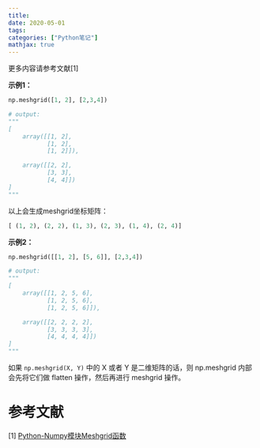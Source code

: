 ```yaml
---
title: 
date: 2020-05-01
tags:
categories: ["Python笔记"]
mathjax: true
---
```

<!-- more -->

更多内容请参考文献[1]

**示例1：**
```python
np.meshgrid([1, 2], [2,3,4])

# output:
"""
[
    array([[1, 2],
           [1, 2],
           [1, 2]]), 

    array([[2, 2],
           [3, 3],
           [4, 4]])
]
"""
```

以上会生成meshgrid坐标矩阵：
```python
[ (1, 2), (2, 2), (1, 3), (2, 3), (1, 4), (2, 4)]
```

**示例2：**
```python
np.meshgrid([[1, 2], [5, 6]], [2,3,4])

# output: 
"""
[
    array([[1, 2, 5, 6],
           [1, 2, 5, 6],
           [1, 2, 5, 6]]), 

    array([[2, 2, 2, 2],
           [3, 3, 3, 3],
           [4, 4, 4, 4]])
]
"""
```
如果 `np.meshgrid(X, Y)` 中的 X 或者 Y 是二维矩阵的话，则 np.meshgrid 内部会先将它们做 flatten 操作，然后再进行 meshgrid 操作。


# 参考文献
[1] [Python-Numpy模块Meshgrid函数](https://zhuanlan.zhihu.com/p/33579211)